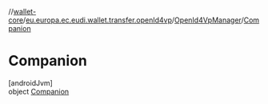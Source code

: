 //[wallet-core](../../../../index.md)/[eu.europa.ec.eudi.wallet.transfer.openId4vp](../../index.md)/[OpenId4VpManager](../index.md)/[Companion](index.md)

# Companion

[androidJvm]\
object [Companion](index.md)

